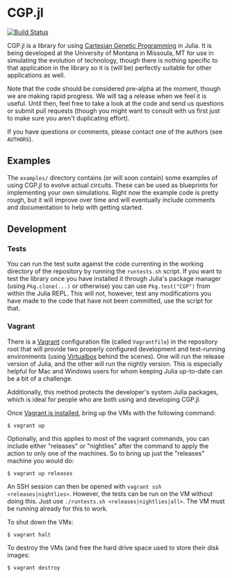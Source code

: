 # CGP.jl

[![Build Status](https://travis-ci.org/glesica/CGP.jl.svg?branch=master)](https://travis-ci.org/glesica/CGP.jl)

CGP.jl is a library for using
[Cartesian Genetic Programming](http://www.cartesiangp.co.uk/) in
Julia. It is being developed at the University of Montana in Missoula,
MT for use in simulating the evolution of technology, though there is
nothing specific to that application in the library so it is (will be)
perfectly suitable for other applications as well.

Note that the code should be considered pre-alpha at the moment,
though we are making rapid progress. We will tag a release when we
feel it is useful. Until then, feel free to take a look at the code
and send us questions or submit pull requests (though you might want
to consult with us first just to make sure you aren't duplicating
effort).

If you have questions or comments, please contact one of the authors
(see `AUTHORS`).

## Examples

The `examples/` directory contains (or will soon contain) some
examples of using CGP.jl to evolve actual circuits. These can be used
as blueprints for implementing your own simulations. Right now the
example code is pretty rough, but it will improve over time and will
eventually include comments and documentation to help with getting
started.

## Development

### Tests

You can run the test suite against the code currenting in the working
directory of the repository by running the `runtests.sh` script. If
you want to test the library once you have installed it through
Julia's package manager (using `Pkg.clone(...)` or otherwise) you can
use `Pkg.test("CGP")` from within the Julia REPL. This will not,
however, test any modifications you have made to the code that have
not been committed, use the script for that.

### Vagrant

There is a [Vagrant](http://docs.vagrantup.com/) configuration file
(called `Vagrantfile`) in the repository root that will provide two
properly configured development and test-running environments (using
[Virtualbox](https://www.virtualbox.org/) behind the scenes). One will
run the release version of Julia, and the other will run the nightly
version. This is especially helpful for Mac and Windows users for whom
keeping Julia up-to-date can be a bit of a challenge.

Additionally, this method protects the developer's system Julia
packages, which is ideal for people who are both using and developing
CGP.jl.

Once
[Vagrant is installed](http://docs.vagrantup.com/v2/getting-started/index.html),
bring up the VMs with the following command:

```
$ vagrant up
```

Optionally, and this applies to most of the vagrant commands, you can
include either "releases" or "nightlies" after the command to apply
the action to only one of the machines. So to bring up just the
"releases" machine you would do:

```
$ vagrant up releases
```

An SSH session can then be opened with `vagrant ssh
<releases|nightlies>`. However, the tests can be run on the VM without
doing this. Just use `./runtests.sh <releases|nightlies|all>`. The VM
must be running already for this to work.

To shut down the VMs:

```
$ vagrant halt
```

To destroy the VMs (and free the hard drive space used to store their
disk images:

```
$ vagrant destroy
```
